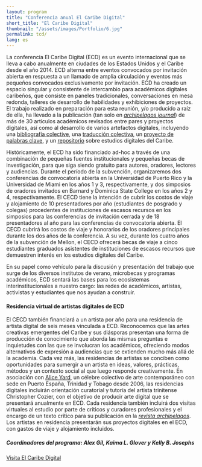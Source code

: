 ```yaml
---
layout: program
title: "Conferencia anual El Caribe Digital"
short_title: "El Caribe Digital"
thumbnail: "/assets/images/Portfolio/6.jpg"
permalink: tcd/
lang: es
---
```


<div class="portfolio-details">
    <p>La conferencia El Caribe Digital (ECD) es un evento internacional que se lleva a cabo anualmente en ciudades de los Estados Unidos y el Caribe desde el año 2014. ECD alterna entre eventos convocados por invitación abierta en respuesta a un llamado de amplia circulación y eventos más pequeños convocados exclusivamente por invitación. ECD ha creado un espacio singular y consistente de intercambio para académicos digitales caribeños, que consiste en paneles tradicionales, conversaciones en mesa redonda, talleres de desarrollo de habilidades y exhibiciones de proyectos. El trabajo realizado en preparación para esta reunión, y/o producido a raíz de ella, ha llevado a la publicación (tan solo en <a href="https://archipelagosjournal.org/reviewers.html" target="_blank"><em>archipelagos journal</em></a>) de más de 30 artículos académicos revisados entre pares y proyectos digitales, así como al desarrollo de varios artefactos digitales, incluyendo una <a href="https://wayback.archive-it.org/1914/20151224034325/http://caribbeandigital.cdrs.columbia.edu/?page_id=113" target="_blank">bibliografía colective</a>, una <a href="https://via.hypothes.is/https://cahier1939ms.github.io/texts/translation/" target="_blank">traducción colectiva</a>, un <a href="https://caribbeandigitalnyc.net/keywords/keywords/">proyecto de palabras clave</a>, y un <a href="https://caribbeandigitalnyc.net/caridischo/">repositorio</a> sobre estudios digitales del Caribe.</p>
    <p>Históricamente, el ECD ha sido financiado ad-hoc a través de una combinación de pequeñas fuentes institucionales y pequeñas becas de investigación, para que siga siendo gratuito para autores, oradores, lectores y audiencias. Durante el período de la subvención, organizaremos dos conferencias de convocatoria abierta en la Universidad de Puerto Rico y la Universidad de Miami en los años 1 y 3, respectivamente, y dos simposios de oradores invitados en Barnard y Dominica State College en los años 2 y 4, respectivamente. El CECD tiene la intención de cubrir los costos de viaje y alojamiento de 10 presentadores por año (estudiantes de posgrado y colegas) procedentes de instituciones de escasos recursos en los simposios para las conferencias de invitación cerrada y de 18 presentadores al año para las conferencias de convocatoria abierta. El CECD cubrirá los costos de viaje y honorarios de los oradores principales durante los dos años de la conferencia. A su vez, durante los cuatro años de la subvención de Mellon, el CECD ofrecerá becas de viaje a cinco estudiantes graduados asistentes de instituciones de escasos recursos que demuestren interés en los estudios digitales del Caribe.</p>
    <p>En su papel como vehículo para la discusión y presentación del trabajo que surge de los diversos institutos de verano, microbecas y programas académicos, ECD sentará las bases para los ecosistemas interinstitucionales a nuestro cargo: las redes de académicos, artistas, activistas y estudiantes que nos ayudan a construir.</p>
    <h4>Residencia virtual de artistas digitales de ECD</h4>
    <p>El CECD también financiará a un artista por año para una residencia de artista digital de seis meses vinculada a ECD. Reconocemos que las artes creativas emergentes del Caribe y sus diásporas presentan una forma de producción de conocimiento que aborda las mismas preguntas e inquietudes con las que se involucran los académicos, ofreciendo modos alternativos de expresión a audiencias que se extienden mucho más allá de la academia. Cada vez más, las residencias de artistas se conciben como oportunidades para sumergir a un artista en ideas, valores, prácticas, métodos y un contexto social al que luego responde creativamente. En asociación con <a href="http://aliceyard.blogspot.com/" target="_blank">Alice Yard</a>, un célebre colectivo de arte contemporáneo con sede en Puerto España, Trinidad y Tobago desde 2006, las residencias digitales incluirán orientación curatorial y tutoría del artista trinitense Christopher Cozier, con el objetivo de producir arte digital que se presentará anualmente en ECD. Cada residencia también incluirá dos visitas virtuales al estudio por parte de críticos y curadores profesionales y el encargo de un texto crítico para su publicación en la <a href="https://archipelagosjournal.org/" targe="_blank"><i>revista archipelagos</i></a>. Los artistas en residencia presentarán sus proyectos digitales en el ECD, con gastos de viaje y alojamiento incluidos.</p>
    <div><h5>Coordinadores del programa: Alex Gil, Kaima L. Glover y Kelly B. Josephs</h5></div>
    <div class="project-demo-btn">
    <a class="btn project-btn" href="http://caribbeandigitalnyc.net/" target="_blank">Visita El Caribe Digital</a>
</div>
</div>
